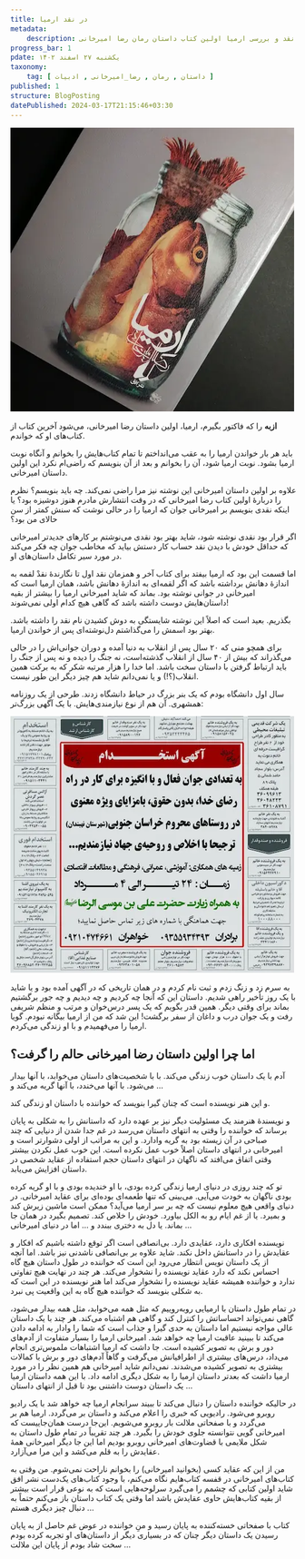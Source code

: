 ```yaml
---
title: در نقد ارمیا
metadata: 
    description: نقد و بررسی ارمیا اولین کتاب داستان رمان رضا امیرخانی
progress_bar: 1
pdate: یکشنبه ۲۷ اسفند ۱۴۰۲
taxonomy:
    tag: [ داستان , رمان , رضا_امیرخانی , ادبیات ]
published: 1
structure: BlogPosting
datePublished: 2024-03-17T21:15:46+03:30
---
```

![ کتاب ارمیا نوشته رضا امیرخانی نشر افق ](ermia.webp?classes=center)
<div class="align-center">
</div>

**ازبه** را که فاکتور بگیرم، ارمیا، اولین داستان رضا امیرخانی، می‌شود آخرین کتاب از کتاب‌های او که خواندم.

باید هر بار خواندن ارمیا را به عقب می‌انداختم تا تمام کتاب‌هایش را بخوانم و آنگاه نوبت ارمیا بشود.
نوبت ارمیا شود، آن را بخوانم و بعد از آن بنویسم که راضی‌ام نکرد این اولین داستان امیرخانی.

علاوه بر اولین داستان امیرخانی این نوشته نیز مرا راضی نمی‌کند. چه باید بنویسم؟ نظرم را دربارهٔ اولین کتاب رضا امیرخانی که در وقت انتشارش مادرم هنوز دوشیزه بود؟ یا اینکه نقدی بنویسم بر امیرخانی جوان که ارمیا را در حالی نوشت که سنش کمتر از سن حالای من بود؟

اگر قرار بود نقدی نوشته شود، شاید بهتر بود نقدی می‌نوشتم بر کارهای جدیدتر امیرخانی که حداقل خودش با دیدن نقد حساب کار دستش بیاید که مخاطب جوان چه فکر می‌کند در مورد سیر تکامل داستان‌های او.

اما قسمت این بود که ارمیا بیفتد برای کتاب آخر و همزمان نقد اول تا نگارندهٔ نقدْ لقمه به اندازهٔ دهانش برداشته باشد که اگر لقمه‌ای به اندازهٔ دهانش باشد، همان ارمیا است که امیرخانی در جوانی نوشته بود. بماند که شاید امیرخانی ارمیا را بیشتر از بقیه داستان‌هایش دوست داشته باشد که گاهی هیچ کدام اولی نمی‌شوند!

بگذریم. بعید است که اصلاً این نوشته شایستگی به دوش کشیدن نام نقد را داشته باشد. بهتر بود اسمش را می‌گذاشتم دل‌نوشته‌ای پس از خواندن ارمیا.

برای همچو منی که ۲۰ سال پس از انقلاب به دنیا آمده و دوران جوانی‌اش را در حالی می‌گذراند که بیش از ۴۰ سال از انقلاب گذشته‌است، نه جنگ را دیده و نه پس از جنگ را باید ارتباط گرفتن با داستان سخت باشد. اما خدا را هزار مرتبه شکر که به برکت همین انقلاب(؟!) و یا نمی‌دانم شاید هم چیز دیگر این طور نیست. 

سال اول دانشگاه بودم که یک بنر بزرگ در حیاط دانشگاه زدند. طرحی از یک روزنامه همشهری. آن هم از نوع نیازمندی‌هایش. با یک آگهی بزرگ‌تر:

![ اطلاعیه گروه جهادی شید وزوایی تابستان ۱۳۹۷ ](zjahadi.webp?classes=center&loading=lazy)

به سرم زد و زنگ زدم و ثبت نام کردم و در همان تاریخی که در آگهی آمده بود و یا شاید با یک روز تأخیر راهی شدیم. داستان این که آنجا چه کردیم و چه دیدیم و چه جور برگشتیم بماند برای وقتی دیگر. همین قدر بگویم که یک پسر درس‌خوان و مرتب و منظم شریفی رفت و یک جوان درب و داغان از سفر برگشت! این شد که من از ارمیا بیگانه نبودم. گویا ارمیا را می‌فهمیدم و با او زندگی می‌کردم.

## اما چرا اولین داستان رضا امیرخانی حالم را گرفت؟

آدم با یک داستان خوب زندگی می‌کند. با با شخصیت‌های داستان می‌خوابد، با آنها بیدار می‌شود. با آنها می‌خندد، با آنها گریه می‌کند و ...

و این هنر نویسنده است که چنان گیرا بنویسد که خواننده با داستان او زندگی کند. 

و نویسندهٔ هنرمند یک مسئولیت دیگر نیز بر عهده دارد که داستانش را به شکلی به پایان برساند که خواننده را وقتی به انتهای داستان می‌رسد در غم جدا شدن از دنیایی که چند صباحی در آن زیسته بود به گریه وادارد.
و این به مراتب از اولی دشوارتر است و امیرخانی در انتهای داستان اصلاً خوب عمل نکرده است. این خوب عمل نکردن بیشتر وقتی اتفاق می‌افتد که ناگهان در انتهای داستان حجم استفاده از عقاید شخصی در داستان افزایش می‌یابد.

تو که چند روزی در دنیای ارمیا زندگی کرده بودی، با او خندیده بودی و با او گریه کرده بودی ناگهان به خودت می‌آیی. می‌بینی که تنها طعمه‌ای بوده‌ای برای عقاید امیرخانی. در دنیای واقعی هیچ معلوم نیست که چه بر سر ارمیا می‌آید؟ ممکن است ماشین زیرش کند و بمیرد. یا از غم ایام رو به الکل بیاورد. خودش را خلاص کند. تصمیم بگیرد در همان جا بماند. یا دل به دختری ببندد و ... اما در دنیای امیرخانی ...

نویسنده افکاری دارد، عقایدی دارد. بی‌انصافی است اگر توقع داشته باشیم که افکار و عقایدش را در داستانش داخل نکند. شاید علاوه بر بی‌انصافی ناشدنی نیز باشد. اما آنچه از یک داستان نویس انتظار می‌رود این است که خواننده در طول داستان هیچ گاه احساس نکند که دارد عقاید نویسنده را نشخوار می‌کند. هر چند در نهایت هیچ تفاوتی ندارد و خواننده همیشه عقاید نویسنده را نشخوار می‌کند اما هنر نویسنده در این است که به شکلی بنویسد که خواننده هیچ گاه به این واقعیت پی نبرد.

در تمام طول داستان با ارمیایی روبه‌روییم که مثل همه می‌خوابد، مثل همه بیدار می‌شود، گاهی نمی‌تواند احساساتش را کنترل کند و گاهی هم اشتباه می‌کند. هر چند با یک داستان عالی مواجه نیستیم اما داستان به حدی گیرا و جذاب است که شما را وادار به ادامه دادن می‌کند تا ببینید عاقبت ارمیا چه خواهد شد. امیرخانی ارمیا را بسیار متفاوت از آدم‌های دور و برش به تصویر کشیده است. جا داشت که ارمیا اشتباهات ملموس‌تری انجام می‌داد، درس‌های بیشتری از اطرافیانش می‌گرفت و گاهاً آدم‌های دور و برش با کمالات بیشتری به تصویر کشیده می‌شدند. نمی‌دانم شاید امیرخانی هم همین نظر را در مورد ارمیا داشت که بعدتر داستان ارمیا را به شکل دیگری ادامه داد. با این همه داستان ارمیا یک داستان دوست داشتنی بود تا قبل از انتهای داستان ...

در حالیکه خواننده داستان را دنبال می‌کند تا ببیند سرانجام ارمیا چه خواهد شد با یک رادیو روبرو می‌شود. رادیویی که خبری را اعلام می‌کند و داستان بر می‌گردد. ارمیا هم بر می‌گردد و با صفحاتی ملالت بار روبرو می‌شویم. این‌جا درست همان‌جاییست که امیرخانی گویی نتوانسته جلوی خودش را بگیرد. هر چند تقریباً در تمام طول داستان به شکل ملایمی با قضاوت‌های امیرخانی روبرو بودیم اما این جا دیگر امیرخانی همهٔ عقایدش را به قلم می‌کشد و این مرا می‌آزارد.

من از این که عقاید کسی (بخوانید امیرخانی) را بخوانم ناراحت نمی‌شوم. من وقتی به کتاب‌های امیرخانی در قفسه کتاب‌هایم نگاه می‌کنم، با وجود کتاب‌های یک‌دست نشر افق شاید اولین کتابی که چشمم را می‌گیرد سرلوحه‌هایی است که به نوعی قرار است بیشتر از بقیه کتاب‌هایش حاوی عقایدش باشد اما وقتی یک کتاب داستان باز می‌کنم حتماً به دنبال چیز دیگری هستم ...

کتاب با صفحاتی خسته‌کننده به پایان رسید و منِ خواننده در عوض غم حاصل از به پایان رسیدن یک داستان دیگر چنان که در بسیاری دیگر از داستان‌های او تجربه کرده بودم سخت شاد بودم از پایان این ملالت ...